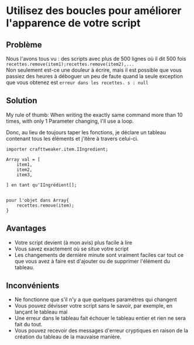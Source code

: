 # Utilisez des boucles pour améliorer l'apparence de votre script

## Problème

Nous l'avons tous vu : des scripts avec plus de 500 lignes où il dit 500 fois `recettes.remove(item1);recettes.remove(item2),...`  
Non seulement est-ce une douleur à écrire, mais il est possible que vous passiez des heures à déboguer un peu de faute quand la seule exception que vous obtenez est `erreur dans les recettes. s : null`

## Solution

My rule of thumb: When writing the exactly same command more than 10 times, with only 1 Parameter changing, I'll use a loop.

Donc, au lieu de toujours taper les fonctions, je déclare un tableau contenant tous les éléments et j'itère à travers celui-ci.

```zenscript
importer crafttweaker.item.IIngredient;

Array val = [
    item1,
    item2,
    item3,

] en tant qu'IIngrédient[];


pour l'objet dans Array{
    recettes.remove(item);
}
```

## Avantages

- Votre script devient (à mon avis) plus facile à lire
- Vous savez exactement où se situe votre script
- Les changements de dernière minute sont vraiment faciles car tout ce que vous avez à faire est d'ajouter ou de supprimer l'élément du tableau.

## Inconvénients

- Ne fonctionne que s'il n'y a que quelques paramètres qui changent
- Vous pouvez dévisser votre script sans le savoir, par exemple, en lançant le tableau mal
- Une erreur dans le tableau fait échouer le tableau entier et rien ne sera fait du tout.
- Vous pouvez recevoir des messages d'erreur cryptiques en raison de la création du tableau de la mauvaise manière.